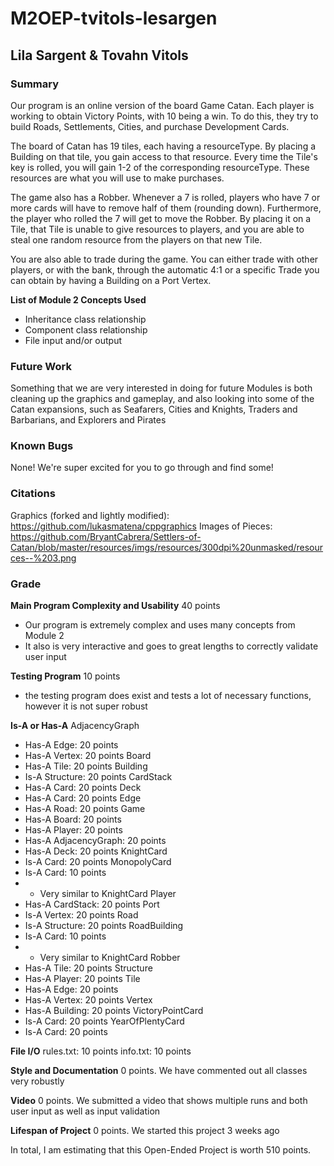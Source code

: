 # M2OEP-tvitols-lesargen

## Lila Sargent & Tovahn Vitols

### **Summary**
Our program is an online version of the board Game Catan. Each player is working to
obtain Victory Points, with 10 being a win. To do this, they try to build Roads,
Settlements, Cities, and purchase Development Cards.

The board of Catan has 19 tiles, each having a resourceType. By placing a Building on
that tile, you gain access to that resource. Every time the Tile's key is rolled,
you will gain 1-2 of the corresponding resourceType. These resources are what you
will use to make purchases.

The game also has a Robber. Whenever a 7 is rolled, players who have 7 or more cards
will have to remove half of them (rounding down). Furthermore, the player who
rolled the 7 will get to move the Robber. By placing it on a Tile, that Tile is
unable to give resources to players, and you are able to steal one random resource
from the players on that new Tile.

You are also able to trade during the game. You can either trade with other players,
or with the bank, through the automatic 4:1 or a specific Trade you can obtain by
having a Building on a Port Vertex.

**List of Module 2 Concepts Used**
- Inheritance class relationship
- Component class relationship
- File input and/or output

### **Future Work**
Something that we are very interested in doing for future Modules is both cleaning
up the graphics and gameplay, and also looking into some of the Catan expansions, such as Seafarers,
Cities and Knights, Traders and Barbarians, and Explorers and Pirates

### **Known Bugs**
None! We're super excited for you to go through and find some!

### **Citations**
Graphics (forked and lightly modified): https://github.com/lukasmatena/cppgraphics
Images of Pieces: https://github.com/BryantCabrera/Settlers-of-Catan/blob/master/resources/imgs/resources/300dpi%20unmasked/resources--%203.png

### **Grade**
**Main Program Complexity and Usability**
40 points
- Our program is extremely complex and uses many concepts from Module 2
- It also is very interactive and goes to great lengths to correctly validate user input

**Testing Program**
10 points
- the testing program does exist and tests a lot of necessary functions, however it is not super robust

**Is-A or Has-A**
AdjacencyGraph
- Has-A Edge: 20 points
- Has-A Vertex: 20 points
Board
- Has-A Tile: 20 points
Building
- Is-A Structure: 20 points
CardStack
- Has-A Card: 20 points
Deck
- Has-A Card: 20 points
Edge
- Has-A Road: 20 points
Game
- Has-A Board: 20 points
- Has-A Player: 20 points
- Has-A AdjacencyGraph: 20 points
- Has-A Deck: 20 points
KnightCard
- Is-A Card: 20 points
MonopolyCard
- Is-A Card: 10 points
- - Very similar to KnightCard
Player
- Has-A CardStack: 20 points
Port
- Is-A Vertex: 20 points
Road
- Is-A Structure: 20 points
RoadBuilding
- Is-A Card: 10 points
- - Very similar to KnightCard
Robber
- Has-A Tile: 20 points
Structure
- Has-A Player: 20 points
Tile
- Has-A Edge: 20 points
- Has-A Vertex: 20 points
Vertex
- Has-A Building: 20 points
VictoryPointCard
- Is-A Card: 20 points
YearOfPlentyCard
- Is-A Card: 20 points

**File I/O**
rules.txt: 10 points
info.txt: 10 points

**Style and Documentation**
0 points. We have commented out all classes very robustly

**Video**
0 points. We submitted a video that shows multiple runs and both user input as
well as input validation

**Lifespan of Project**
0 points. We started this project 3 weeks ago

In total, I am estimating that this Open-Ended Project is worth 510 points.